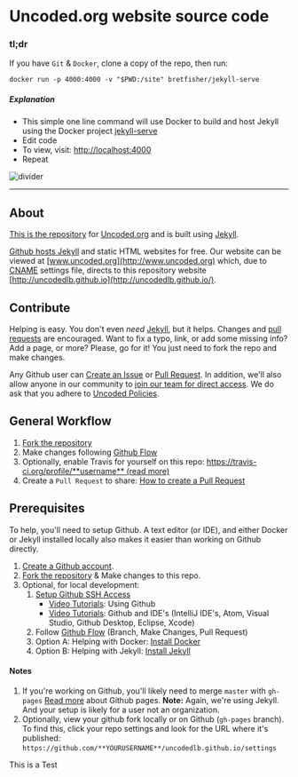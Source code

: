 # Uncoded.org website source code

### tl;dr

If you have `Git` & `Docker`, clone a copy of the repo, then run:  

    docker run -p 4000:4000 -v "$PWD:/site" bretfisher/jekyll-serve


##### Explanation

*  This simple one line command will use Docker to build and host Jekyll using the Docker project [jekyll-serve](https://github.com/bretfisher/jekyll-serve)  
*  Edit code  
*  To view, visit: [http://localhost:4000](http://localhost:4000)  
*  Repeat  


![divider](http://78.media.tumblr.com/6a0993ff440e03c7e5bbd0f3eac343c9/tumblr_nkbuy6Clg41twrbr9o1_r1_540.gif)  

---  

## About

[This is the repository](https://github.com/uncodedlb/uncodedlb.github.io) for [Uncoded.org](www.uncoded.org) and is built using [Jekyll](http://jekyllrb.com/).

[Github hosts Jekyll](https://help.github.com/articles/what-is-github-pages/) and static HTML websites for free. Our website can be viewed at [www.uncoded.org](http://www.uncoded.org) which, due to [CNAME](https://github.com/uncodedlb/uncodedlb.github.io/blob/master/CNAME) settings file, directs to this repository website [http://uncodedlb.github.io](http://uncodedlb.github.io/).


## Contribute

Helping is easy.  You don't even _need_ [Jekyll](http://jekyllrb.com/), but it helps.  Changes and [pull requests](https://github.com/uncodedlb/uncodedlb.github.io/pulls) are encouraged.  Want to fix a typo, link, or add some missing info?  Add a page, or more?  Please, go for it!  You just need to fork the repo and make changes.

Any Github user can [Create an Issue](https://github.com/uncodedlb/uncodedlb.github.io/issues/new) or [Pull Request](https://help.github.com/articles/creating-a-pull-request/).  In addition, we'll also allow anyone in our community to [join our team for direct access](https://github.com/uncodedlb/uncodedlb.github.io/issues/new).  We do ask that you adhere to [Uncoded  Policies](https://github.com/uncodedlb/uncoded-policies).



## General Workflow

1.  [Fork the repository](https://help.github.com/articles/fork-a-repo/)
1.  Make changes following [Github Flow](https://help.github.com/articles/github-flow/)
1.  Optionally, enable Travis for yourself on this repo: [https://travis-ci.org/profile/**username** (read more)](http://jekyllrb.com/docs/continuous-integration/)
1.  Create a `Pull Request` to share:  [How to create a Pull Request](https://help.github.com/articles/using-pull-requests/)


## Prerequisites

To help, you'll need to setup Github. A text editor (or IDE), and either Docker or Jekyll installed locally also makes it easier than working on Github directly.

1.  [Create a Github account](https://git-scm.com/book/en/v2/GitHub-Account-Setup-and-Configuration).
1.  [Fork the repository](https://help.github.com/articles/fork-a-repo/) & Make changes to this repo.
1.  Optional, for local development:
    1. [Setup Github SSH Access](https://help.github.com/articles/adding-a-new-ssh-key-to-your-github-account/)
        -   [Video Tutorials](https://www.youtube.com/watch?v=noZnOSpcjYY&list=PLg7s6cbtAD15G8lNyoaYDuKZSKyJrgwB-): Using Github
        -   [Video Tutorials](https://www.youtube.com/watch?v=QfmYUiXMs2E&list=PLg7s6cbtAD168bAd2P4Z0bEUxYMUcyoq1): Github and IDE's (IntelliJ IDE's, Atom, Visual Studio, Github Desktop, Eclipse, Xcode)
    1.  Follow [Github Flow](https://help.github.com/articles/github-flow/) (Branch, Make Changes, Pull Request)
    1.  Option A: Helping with Docker: [Install Docker](https://docs.docker.com/install/)
    1.  Option B: Helping with Jekyll: [Install Jekyll](https://jekyllrb.com/docs/quickstart/)


#### Notes

1. If you're working on Github, you'll likely need to merge `master` with `gh-pages` [Read more](https://help.github.com/categories/github-pages-basics/) about Github pages. **Note:** Again, we're using Jekyll.  And your setup is likely for a user not an organization.
1. Optionally, view your github fork locally or on Github (`gh-pages` branch).  To find this, click your repo settings and look for the URL where it's published:  `https://github.com/**YOURUSERNAME**/uncodedlb.github.io/settings`

This is a Test
